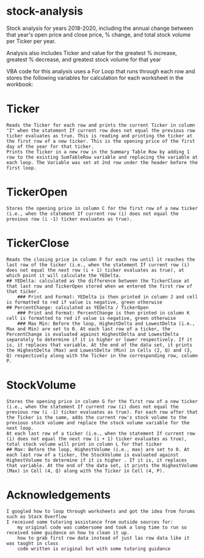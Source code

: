 # stock-analysis

Stock analysis for years 2018-2020, including the annual change between that year's open price and close price, % change, and total stock volume per Ticker per year.

Analysis also includes Ticker and value for the greatest % increase, greatest % decrease, and greatest stock volume for that year

VBA code for this analysis uses a For Loop that runs through each row and stores the following variables for calculation for each worksheet in the workbook:

# Ticker
	Reads the Ticker for each row and prints the current Ticker in column "I" when the statement If current row does not equal the previous row ticker evaluates as true. This is reading and printing the ticker at the first row of a new ticker. This is the opening price of the first day of the year for that ticker.
	Prints the Ticker in a new row in the Summary Table Row by adding 1 row to the existing SumTableRow variable and replacing the variable at each loop. The Variable was set at 2nd row under the header before the first loop.

# TickerOpen
	Stores the opening price in column C for the first row of a new ticker (i.e., when the statement If current row (i) does not equal the previous row (i -1) ticker evaluates as true).

# TickerClose
	Reads the closing price in column F for each row until it reaches the last row of the ticker (i.e., when the statement If current row (i) does not equal the next row (i + 1) ticker evaluates as true), at which point it will calculate the YEDelta.
	## YEDelta: calculated as the difference between the TickerClose at that last row and TickerOpen stored when we entered the first row of that ticker. 
		### Print and Format: YEDelta is then printed in column J and cell is formatted to red if value is negative, green otherwise
	## PercentChange: calculated as YEDelta / TickerOpen 
		### Print and Format: PercentChange is then printed in column K cell is formatted to red if value is negative, green otherwise
		### Max Min: Before the loop, HighestDelta and LowestDelta (i.e., Max and Min) are set to 0. At each last row of a ticker, the PercentChange is evaluated against HighestDelta and LowestDelta separately to determine if it is higher or lower respectively. If it is, it replaces that variable. At the end of the data set, it prints the HighestDelta (Max) and LowestDelta (Min) in Cells (2, Q) and (3, Q) respectively along with the Ticker in the corresponding row, column P.


# StockVolume
	Stores the opening price in column G for the first row of a new ticker (i.e., when the statement If current row (i) does not equal the previous row (i -1) ticker evaluates as true). For each row after that the Ticker is the same, adds the current row's stock volume to the previous stock volume and replace the stock volume variable for the next loop.
	At each last row of a ticker (i.e., when the statement If current row (i) does not equal the next row (i + 1) ticker evaluates as true), total stock volume will print in column L for that ticker
	## Max: Before the loop, HighestVolume (i.e., max) are set to 0. At each last row of a ticker, the StockVolume is evaluated against HighestVolume to determine if it is higher . If it is, it replaces that variable. At the end of the data set, it prints the HighestVolume (Max) in Cell (4, Q) along with the Ticker in Cell (4, P).

# Acknowledgements
	I googled how to loop through worksheets and got the idea from forums such as Stack Overflow
	I received some tutoring assistance from outside sources for: 
		my original code was cumbersome and took a long time to run so received some guidance on how to clean it up. 
		how to grab first row data instead of just las row data like it was taught in class
		code written is original but with some tutoring guidance
